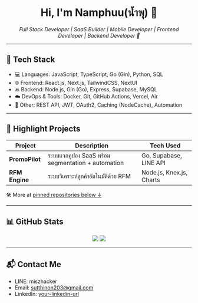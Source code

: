 <h1 align="center">Hi, I'm Namphuu(น้ำพุ) 👋</h1>

<p align="center">
  <em>Full Stack Developer | SaaS Builder | Mobile Developer | Frontend Developer | Backend Developer 🚀</em>
</p>

---

## 🔧 Tech Stack
- 💻 Languages: JavaScript, TypeScript, Go (Gin), Python, SQL
- 🌐 Frontend: React.js, Next.js, TailwindCSS, NextUI
- 🔙 Backend: Node.js, Gin (Go), Express, Supabase, MySQL
- ☁️ DevOps & Tools: Docker, Git, GitHub Actions, Vercel, Air
- 🧠 Other: REST API, JWT, OAuth2, Caching (NodeCache), Automation

---

## 🧩 Highlight Projects
| Project        | Description                                         | Tech Used                 |
|----------------|-----------------------------------------------------|---------------------------|
| **PromoPilot** | ระบบแจกคูปอง SaaS พร้อม segmentation + automation | Go, Supabase, LINE API    |
| **RFM Engine** | ระบบวิเคราะห์ลูกค้าอัตโนมัติด้วย RFM             | Node.js, Knex.js, Charts  |

🛠 More at [pinned repositories below ↓](#)

---

## 📊 GitHub Stats

<p align="center">
  <img src="https://github-readme-stats.vercel.app/api?username=hopefuldev2&show_icons=true&theme=radical" />
  <img src="https://github-readme-streak-stats.herokuapp.com/?user=hopefuldev2&theme=radical" />
</p>

---

## 📬 Contact Me
- LINE: miszhacker
- Email: sutthinon203@gmail.com
- LinkedIn: [your-linkedin-url](#)

